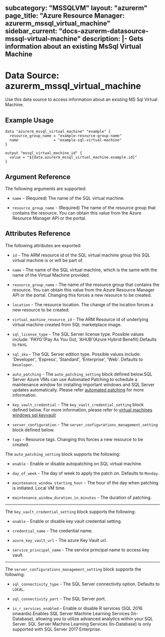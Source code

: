 subcategory: "MSSQLVM"
layout: "azurerm"
page_title: "Azure Resource Manager: azurerm_mssql_virtual_machine"
sidebar_current: "docs-azurerm-datasource-mssql-virtual-machine"
description: |-
  Gets information about an existing MsSql Virtual Machine
---

# Data Source: azurerm_mssql_virtual_machine

Use this data source to access information about an existing MS Sql Virtual Machine.


## Example Usage

```hcl
data "azurerm_mssql_virtual_machine" "example" {
  resource_group_name = "example-resource-group-name"
  name                = "example-sql-virtual-machine"
}

output "mssql_virtual_machine_id" {
  value = "${data.azurerm_mssql_virtual_machine.example.id}"
}
```


## Argument Reference

The following arguments are supported:

* `name` - (Required) The name of the SQL virtual machine.

* `resource_group_name` - (Required) The name of the resource group that contains the resource. You can obtain this value from the Azure Resource Manager API or the portal.


## Attributes Reference

The following attributes are exported:

* `id` - The ARM resource id of the SQL virtual machine group this SQL virtual machine is or will be part of.

* `name` - The name of the SQL virtual machine, which is the same with the name of the Virtual Machine provided.

* `resource_group_name` - The name of the resource group that contains the resource. You can obtain this value from the Azure Resource Manager API or the portal. Changing this forces a new resource to be created.

* `location` - The resource location. The change of the location forces a new resource to be created.

* `virtual_machine_resource_id` - The ARM Resource id of underlying virtual machine created from SQL marketplace image.

* `sql_license_type` - The SQL Server license type. Possible values include: 'PAYG'(Pay As You Go), 'AHUB'(Azure Hybrid Benefit).Defaults to `PAYG`.

* `sql_sku` - The SQL Server edition type. Possible values include: 'Developer', 'Express', 'Standard', 'Enterprise', 'Web'. Defaults to `Developer`.

* `auto_patching` -  The `auto_patching_setting` block defined below.SQL Server Azure VMs can use Automated Patching to schedule a maintenance window for installing important windows and SQL Server updates automatically. Please refer [automated patching](https://docs.microsoft.com/en-us/azure/virtual-machines/windows/sql/virtual-machines-windows-sql-automated-patching) for more information.

* `key_vault_credential` -  The `key_vault_credential_setting` block defined below. For more information, please refer to [virtual machines windows sql keyvault](https://docs.microsoft.com/en-us/azure/virtual-machines/windows/sql/virtual-machines-windows-ps-sql-keyvault)

* `server_configuration` -  The `server_configurations_management_setting` block defined below.

* `tags` - Resource tags. Changing this forces a new resource to be created.

The `auto_patching_setting` block supports the following:

* `enable` -  Enable or disable autopatching on SQL virtual machine.

* `day_of_week` -  The day of week to apply the patch on. Defaults to `Monday`.

* `maintenance_window_starting_hour` -  The hour of the day when patching is initiated. Local VM time.

* `maintenance_window_duration_in_minutes` -  The duration of patching.

---

The `key_vault_credential_setting` block supports the following:

* `enable` -  Enable or disable key vault credential setting.

* `credential_name` -  The credential name.

* `azure_key_vault_url` -  The azure Key Vault url.

* `service_principal_name` -  The service principal name to access key vault.

---

The `server_configurations_management_setting` block supports the following:

* `sql_connectivity_type` -  The SQL Server connectivity option. Defaults to `LOCAL`.

* `sql_connectivity_port` -  The SQL Server port.

* `is_r_services_enabled` - Enable or disable R services (SQL 2016 onwards).Enables SQL Server Machine Learning Services (In-Database), allowing you to utilize advanced analytics within your SQL Server. SQL Server Machine Learning Services (In-Database) is only supported with SQL Server 2017 Enterprise.

